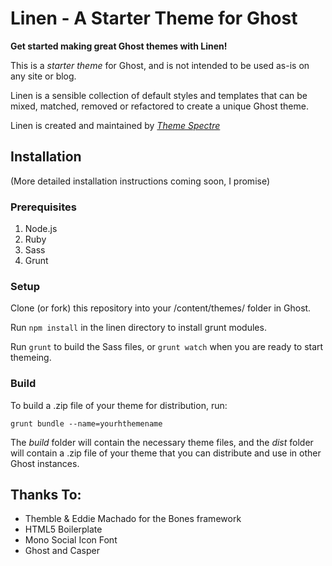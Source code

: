 # Linen - A Starter Theme for Ghost

**Get started making great Ghost themes with Linen!**

This is a *starter theme* for Ghost, and is not intended to be used as-is on any site or blog.

Linen is a sensible collection of default styles and templates that can be mixed, matched, removed or refactored to create a unique Ghost theme.

Linen is created and maintained by *[Theme Spectre](http://themespectre.com/linen)*

## Installation

(More detailed installation instructions coming soon, I promise)

### Prerequisites

1. Node.js
2. Ruby
3. Sass
4. Grunt


### Setup

Clone (or fork) this repository into your /content/themes/ folder in Ghost.

Run `npm install` in the linen directory to install grunt modules.

Run `grunt` to build the Sass files, or `grunt watch` when you are ready to start themeing.


### Build

To build a .zip file of your theme for distribution, run:

`grunt bundle --name=yourhthemename`

The *build* folder will contain the necessary theme files, and the *dist* folder will contain a .zip file of your theme that you can distribute and use in other Ghost instances.

## Thanks To:

* Themble & Eddie Machado for the Bones framework
* HTML5 Boilerplate
* Mono Social Icon Font
* Ghost and Casper
